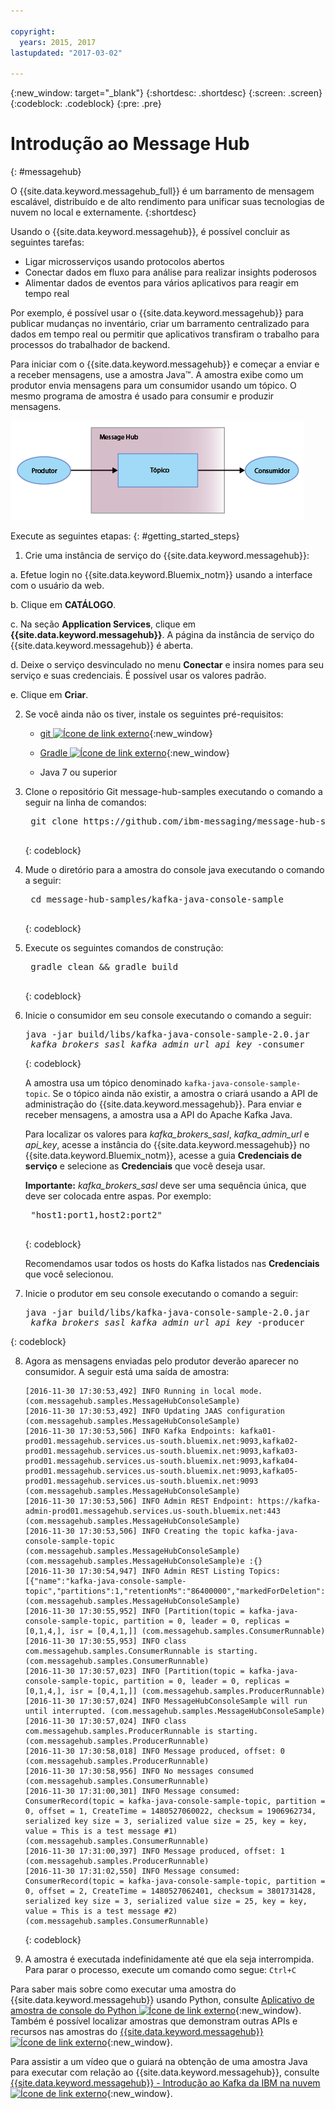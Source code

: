 ```yaml
---

copyright:
  years: 2015, 2017
lastupdated: "2017-03-02"

---
```


{:new_window: target="_blank"}
{:shortdesc: .shortdesc}
{:screen: .screen}
{:codeblock: .codeblock}
{:pre: .pre}

# Introdução ao Message Hub
{: #messagehub}


O {{site.data.keyword.messagehub_full}} é um barramento de mensagem escalável, distribuído e de
alto rendimento para unificar suas tecnologias de nuvem no local e externamente.
{:shortdesc}

Usando o {{site.data.keyword.messagehub}}, é possível concluir as seguintes tarefas:

* Ligar microsserviços usando protocolos abertos
* Conectar dados em fluxo para análise para realizar insights poderosos
* Alimentar dados de eventos para vários aplicativos para reagir em tempo real

Por exemplo, é possível usar o {{site.data.keyword.messagehub}} para publicar mudanças no
inventário, criar um barramento centralizado para dados em tempo real ou permitir que aplicativos
transfiram o trabalho para processos do trabalhador de backend.

Para iniciar com o {{site.data.keyword.messagehub}} e começar a enviar e a receber mensagens, use a
amostra Java™. A amostra exibe como um produtor envia mensagens para um consumidor usando um tópico. O
mesmo programa de amostra é usado para consumir e produzir mensagens.

![Diagrama de visão geral de amostra do Java](getting_started_sample.gif "Diagrama de visão geral da amostra do Java exibindo ofluxo de mensagens.")



Execute as seguintes etapas:
{: #getting_started_steps}
 
1. Crie uma instância de serviço do {{site.data.keyword.messagehub}}:

  a. Efetue login no {{site.data.keyword.Bluemix_notm}} usando a interface com o usuário da web. 
  
  b. Clique em **CATÁLOGO**.
  
  c. Na seção **Application Services**, clique em
**{{site.data.keyword.messagehub}}**. A página da instância de serviço
do {{site.data.keyword.messagehub}} é aberta.
  
  d. Deixe o serviço desvinculado no menu **Conectar** e insira nomes
para seu serviço e suas credenciais. É possível usar os valores padrão.
  
  e. Clique em **Criar**.

2. Se você ainda não os tiver, instale os seguintes pré-requisitos:

    * [git
![Ícone de link externo](../../icons/launch-glyph.svg "Ícone de link externo")](https://git-scm.com/){:new_window}
	* [Gradle ![Ícone de link externo](../../icons/launch-glyph.svg "Ícone delink externo")](https://gradle.org/){:new_window}

    * Java 7 ou superior
 
3. Clone o repositório Git message-hub-samples executando o comando a seguir na linha de
comandos:

    <pre class="pre">
    git clone https://github.com/ibm-messaging/message-hub-samples.git
    </pre>
	{: codeblock}

4. Mude o diretório para a amostra do console java executando o comando a seguir:

    <pre class="pre">
    cd message-hub-samples/kafka-java-console-sample
    </pre>
	{: codeblock}

5. Execute os seguintes comandos de construção:

    <pre class="pre">
    gradle clean && gradle build
    </pre>
	{: codeblock}

6. Inicie o consumidor em seu console executando o comando a seguir:

    <pre class="pre">java -jar build/libs/kafka-java-console-sample-2.0.jar 
	<var class="keyword varname">kafka_brokers_sasl</var> <var class="keyword varname">kafka_admin_url</var> <var class="keyword varname">api_key</var> -consumer</pre>
    {: codeblock}
    
    A amostra usa um tópico denominado `kafka-java-console-sample-topic`. Se o tópico
ainda não existir, a amostra o criará usando a API de administração do {{site.data.keyword.messagehub}}.
Para enviar e receber mensagens, a amostra usa a API do Apache Kafka Java.

    Para localizar os valores para *kafka_brokers_sasl*, *kafka_admin_url*
e *api_key*, acesse a instância do {{site.data.keyword.messagehub}} no
{{site.data.keyword.Bluemix_notm}}, acesse a guia **Credenciais de serviço** e
selecione as **Credenciais** que você deseja usar.
    
	**Importante:** *kafka_brokers_sasl* deve ser uma sequência única, que
deve ser colocada entre aspas. Por exemplo:

    <pre class="pre">
    "host1:port1,host2:port2"
    </pre>
	{: codeblock}

    Recomendamos usar todos os hosts do Kafka listados nas **Credenciais** que você
selecionou.

7. Inicie o produtor em seu console executando o comando a seguir:
   
    <pre class="pre">java -jar build/libs/kafka-java-console-sample-2.0.jar 
	<var class="keyword varname">kafka_brokers_sasl</var> <var class="keyword varname">kafka_admin_url</var> <var class="keyword varname">api_key</var> -producer</pre>
 {: codeblock}
  
8. Agora as mensagens enviadas pelo produtor deverão aparecer no consumidor. A seguir está uma saída de
amostra:

    ```
    [2016-11-30 17:30:53,492] INFO Running in local mode. (com.messagehub.samples.MessageHubConsoleSample)
    [2016-11-30 17:30:53,492] INFO Updating JAAS configuration (com.messagehub.samples.MessageHubConsoleSample)
    [2016-11-30 17:30:53,506] INFO Kafka Endpoints: kafka01-prod01.messagehub.services.us-south.bluemix.net:9093,kafka02-prod01.messagehub.services.us-south.bluemix.net:9093,kafka03-prod01.messagehub.services.us-south.bluemix.net:9093,kafka04-prod01.messagehub.services.us-south.bluemix.net:9093,kafka05-prod01.messagehub.services.us-south.bluemix.net:9093 (com.messagehub.samples.MessageHubConsoleSample)
    [2016-11-30 17:30:53,506] INFO Admin REST Endpoint: https://kafka-admin-prod01.messagehub.services.us-south.bluemix.net:443 (com.messagehub.samples.MessageHubConsoleSample)
    [2016-11-30 17:30:53,506] INFO Creating the topic kafka-java-console-sample-topic (com.messagehub.samples.MessageHubConsoleSample)
    (com.messagehub.samples.MessageHubConsoleSample)e :{}
    [2016-11-30 17:30:54,947] INFO Admin REST Listing Topics: [{"name":"kafka-java-console-sample-topic","partitions":1,"retentionMs":"86400000","markedForDeletion":false}] (com.messagehub.samples.MessageHubConsoleSample)
    [2016-11-30 17:30:55,952] INFO [Partition(topic = kafka-java-console-sample-topic, partition = 0, leader = 0, replicas = [0,1,4,], isr = [0,4,1,]] (com.messagehub.samples.ConsumerRunnable)
    [2016-11-30 17:30:55,953] INFO class com.messagehub.samples.ConsumerRunnable is starting. (com.messagehub.samples.ConsumerRunnable)
    [2016-11-30 17:30:57,023] INFO [Partition(topic = kafka-java-console-sample-topic, partition = 0, leader = 0, replicas = [0,1,4,], isr = [0,4,1,]] (com.messagehub.samples.ProducerRunnable)
    [2016-11-30 17:30:57,024] INFO MessageHubConsoleSample will run until interrupted. (com.messagehub.samples.MessageHubConsoleSample)
    [2016-11-30 17:30:57,024] INFO class com.messagehub.samples.ProducerRunnable is starting. (com.messagehub.samples.ProducerRunnable)
    [2016-11-30 17:30:58,018] INFO Message produced, offset: 0 (com.messagehub.samples.ProducerRunnable)
    [2016-11-30 17:30:58,956] INFO No messages consumed (com.messagehub.samples.ConsumerRunnable)
    [2016-11-30 17:31:00,301] INFO Message consumed: ConsumerRecord(topic = kafka-java-console-sample-topic, partition = 0, offset = 1, CreateTime = 1480527060022, checksum = 1906962734, serialized key size = 3, serialized value size = 25, key = key, value = This is a test message #1) (com.messagehub.samples.ConsumerRunnable)
    [2016-11-30 17:31:00,397] INFO Message produced, offset: 1 (com.messagehub.samples.ProducerRunnable)
    [2016-11-30 17:31:02,550] INFO Message consumed: ConsumerRecord(topic = kafka-java-console-sample-topic, partition = 0, offset = 2, CreateTime = 1480527062401, checksum = 3801731428, serialized key size = 3, serialized value size = 25, key = key, value = This is a test message #2) (com.messagehub.samples.ConsumerRunnable)
    ```
	{: codeblock}
	
9. A amostra é executada indefinidamente até que ela seja interrompida. Para parar o processo, execute
um comando como segue: <code>Ctrl+C</code>


Para saber mais sobre como executar uma amostra do {{site.data.keyword.messagehub}} usando Python, consulte [Aplicativo de amostra de console do Python ![Ícone de link externo](../../icons/launch-glyph.svg "Ícone de link externo")](https://developer.ibm.com/messaging/2017/02/09/new-message-hub-sample-python-console-application/){:new_window}. Também é possível localizar amostras
que demonstram outras APIs e recursos nas amostras do [{{site.data.keyword.messagehub}} ![Ícone de link externo](../../icons/launch-glyph.svg "Ícone de link externo")](https://github.com/ibm-messaging/message-hub-samples){:new_window}.

Para assistir a um vídeo que o
guiará na obtenção de uma amostra Java para executar com relação ao {{site.data.keyword.messagehub}}, consulte [{{site.data.keyword.messagehub}} - Introdução ao Kafka da IBM na nuvem ![Ícone de link externo](../../icons/launch-glyph.svg "Ícone de link externo")](https://www.youtube.com/watch?v=tt-bLtFzC_4){:new_window}.

